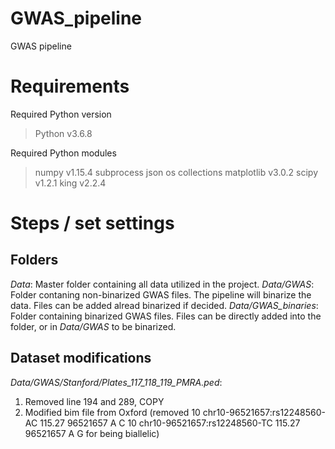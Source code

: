 # GWAS_pipeline
GWAS pipeline 

# Requirements
Required Python version
> Python v3.6.8 

Required Python modules
> numpy v1.15.4 
> subprocess
> json 
> os
> collections
> matplotlib v3.0.2
> scipy v1.2.1
> king v2.2.4

# Steps / set settings

## Folders
_Data_: Master folder containing all data utilized in the project. 
_Data/GWAS_: Folder contaning non-binarized GWAS files. The pipeline will binarize the data. Files can be added alread binarized if decided.
_Data/GWAS\_binaries_: Folder containing binarized GWAS files. Files can be directly added into the folder, or in _Data/GWAS_ to be binarized. 

## Dataset modifications
_Data/GWAS/Stanford/Plates\_117\_118\_119\_PMRA.ped_: 
1. Removed line 194 and 289, COPY
2. Modified bim file from Oxford (removed
10	chr10-96521657:rs12248560-AC	115.27	96521657	A	C
10	chr10-96521657:rs12248560-TC	115.27	96521657	A	G 
for being biallelic)